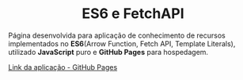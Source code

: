 # <center>ES6 e FetchAPI</center>

Página desenvolvida para aplicação de conhecimento de recursos implementados no **ES6**(Arrow Function, Fetch API, Template Literals), utilizado **JavaScript** puro e **GitHub Pages** para hospedagem.

[Link da aplicação - GitHub Pages](https://danielsantosoliveira.github.io/IFSP-CheckIP/)

